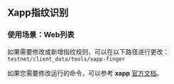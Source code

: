 ## Xapp指纹识别

### 使用场景：Web列表

如果需要修改或新增指纹规则，可以在以下路径进行更改：  
`testnet/client_data/tools/xapp-finger`

如果您需要修改运行的命令，可以参考 **xapp** [官方文档](https://github.com/chaitin/xapp)。
